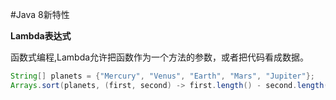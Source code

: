 #Java 8新特性

**Lambda表达式**

函数式编程,Lambda允许把函数作为一个方法的参数，或者把代码看成数据。

```java
String[] planets = {"Mercury", "Venus", "Earth", "Mars", "Jupiter"};
Arrays.sort(planets, (first, second) -> first.length() - second.length());
```

